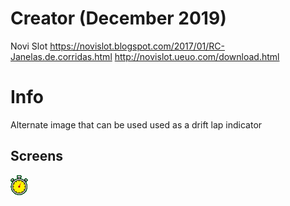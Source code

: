 # Creator (December 2019)
Novi Slot
https://novislot.blogspot.com/2017/01/RC-Janelas.de.corridas.html
http://novislot.ueuo.com/download.html

# Info
Alternate image that can be used used as a drift lap indicator

## Screens
![alt text](./drift.png)
